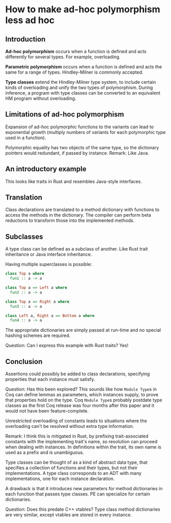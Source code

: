 # How to make ad-hoc polymorphism less ad hoc

## Introduction

**Ad-hoc polymorphism** occurs when a function is defined and acts differently
for several types. For example, overloading.

**Parametric polymorphism** occurs when a function is defined and acts the same
for a range of types. Hindley-Milner is commonly accepted.

**Type classes** extend the Hindley-Milner type system, to include certain kinds
of overloading and unify the two types of polymorphism. During inference, a
program with type classes can be converted to an equivalent HM program without
overloading.

## Limitations of ad-hoc polymorphism

Expansion of ad-hoc polymorphic functions to the variants can lead to
exponential growth (multiply numbers of variants for each polymorphic type used
in a function).

Polymorphic equality has two objects of the same type, so the dictionary
pointers would redundant, if passed by instance. Remark: Like Java.

## An introductory example

This looks like traits in Rust and resembles Java-style interfaces.

## Translation

Class declarations are translated to a method dictionary with functions to
access the methods in the dictionary. The compiler can perform beta reductions
to transform those into the implemented methods.

## Subclasses

A type class can be defined as a subclass of another. Like Rust trait
inheritance or Java interface inheritance.

Having multiple superclasses is possible:

```haskell
class Top a where
  fun1 :: a -> a

class Top a => Left a where
  fun2 :: a -> a

class Top a => Right a where
  fun3 :: a -> a

class Left a, Right a => Bottom a where
  fun4 :: a -> a
```

The appropriate dictionaries are simply passed at run-time and no special
hashing schemes are required.

Question: Can I express this example with Rust traits? Yes!

## Conclusion

Assertions could possibly be added to class declarations, specifying properties
that each instance must satisfy.

Question: Has this been explored? This sounds like how `Module Type`s in Coq can
define lemmas as parameters, which instances supply, to prove that properties
hold on the type. Coq `Module Type`s probably postdate type classes as the first
Coq release was four months after this paper and it would not have been
feature-complete.

Unrestricted overloading of constants leads to situations where the overloading
can't be resolved without extra type information.

Remark: I think this is mitigated in Rust, by prefixing trait-associated
constants with the implementing trait's name, so resolution can proceed when
dealing with instances. In definitions within the trait, its own name is used as
a prefix and is unambiguous.

Type classes can be thought of as a kind of abstract data type, that specifies a
collection of functions and their types, but not their implementations. A type
class corresponds to an ADT with many implementations, one for each instance
declaration.

A drawback is that it introduces new parameters for method dictionaries in each
function that passes type classes. PE can specialize for certain dictionaries.

Question: Does this predate C++ vtables? Type class method dictionaries are very
similar, except vtables are stored in every instance.
